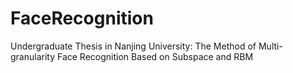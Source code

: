 # FaceRecognition
Undergraduate Thesis in Nanjing University: The Method of Multi-granularity Face Recognition Based on Subspace and RBM
